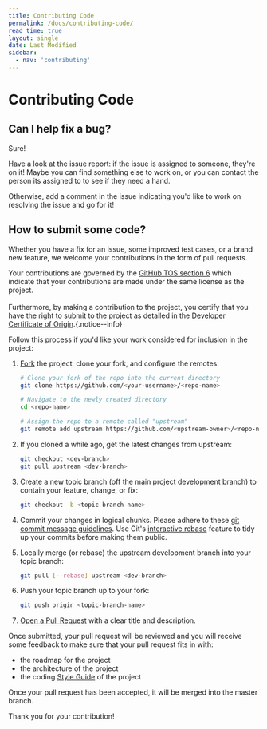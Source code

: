 ```yaml
---
title: Contributing Code
permalink: /docs/contributing-code/
read_time: true
layout: single
date: Last Modified
sidebar:
  - nav: 'contributing'
---
```

# Contributing Code
## Can I help fix a bug?

Sure! 

Have a look at the issue report: if the issue is assigned to someone,
they're on it! Maybe you can find something else to work on, or you can contact the person its assigned to to see if they need a hand.

Otherwise, add a comment in the issue indicating you'd like to
work on resolving the issue and go for it!

## How to submit some code?

Whether you have a fix for an issue, some improved test cases, or a brand
new feature, we welcome your contributions in the form of pull requests.

Your contributions are governed by the [GitHub TOS section 6](https://help.github.com/en/github/site-policy/github-terms-of-service#6-contributions-under-repository-license) which indicate that your contributions are made under the same license as the project.<br><br>Furthermore, by making a contribution to the project, you certify that you have the right to submit to the project as detailed in the [Developer Certificate of Origin](https://developercertificate.org/).{.notice--info}

Follow this process if you'd like your work considered for inclusion in the project:

1. [Fork](http://help.github.com/fork-a-repo/) the project, clone your fork,
   and configure the remotes:

    ```bash
    # Clone your fork of the repo into the current directory
    git clone https://github.com/<your-username>/<repo-name>

    # Navigate to the newly created directory
    cd <repo-name>

    # Assign the repo to a remote called "upstream"
    git remote add upstream https://github.com/<upstream-owner>/<repo-name>
    ```

2. If you cloned a while ago, get the latest changes from upstream:

    ```bash
    git checkout <dev-branch>
    git pull upstream <dev-branch>
    ```

3. Create a new topic branch (off the main project development branch) to
   contain your feature, change, or fix:

    ```bash
    git checkout -b <topic-branch-name>
    ```

4. Commit your changes in logical chunks. Please adhere to these [git commit
   message guidelines](http://tbaggery.com/2008/04/19/a-note-about-git-commit-messages.html). Use Git's
   [interactive rebase](https://help.github.com/articles/interactive-rebase)
   feature to tidy up your commits before making them public.

5. Locally merge (or rebase) the upstream development branch into your topic branch:

    ```bash
    git pull [--rebase] upstream <dev-branch>
    ```

6. Push your topic branch up to your fork:

    ```bash
    git push origin <topic-branch-name>
    ```

7. [Open a Pull Request](https://help.github.com/articles/using-pull-requests/)
   with a clear title and description.

Once submitted, your pull request will be reviewed and you will receive
some feedback to make sure that your pull request fits in with:

-   the roadmap for the project
-   the architecture of the project
-   the coding [Style Guide](/docs/style-guide/) of the project

Once your pull request has been accepted, it will be merged into the master branch.

Thank you for your contribution!
